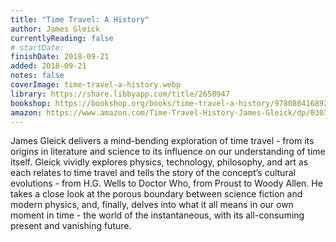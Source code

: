 ```yaml
---
title: "Time Travel: A History"
author: James Gleick
currentlyReading: false
# startDate:
finishDate: 2018-09-21
added: 2018-09-21
notes: false
coverImage: time-travel-a-history.webp
library: https://share.libbyapp.com/title/2650947
bookshop: https://bookshop.org/books/time-travel-a-history/9780804168922
amazon: https://www.amazon.com/Time-Travel-History-James-Gleick/dp/0307908798
---
```


James Gleick delivers a mind-bending exploration of time travel - from its origins in literature and science to its influence on our understanding of time itself. Gleick vividly explores physics, technology, philosophy, and art as each relates to time travel and tells the story of the concept’s cultural evolutions - from H.G. Wells to Doctor Who, from Proust to Woody Allen. He takes a close look at the porous boundary between science fiction and modern physics, and, finally, delves into what it all means in our own moment in time - the world of the instantaneous, with its all-consuming present and vanishing future.  
